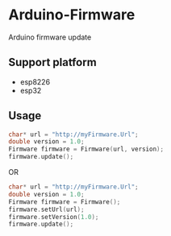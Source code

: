 # Arduino-Firmware

Arduino firmware update

## Support platform

- esp8226
- esp32

## Usage

```cpp
char* url = "http://myFirmware.Url";
double version = 1.0;
Firmware firmware = Firmware(url, version);
firmware.update();
```

OR

```cpp
char* url = "http://myFirmware.Url";
double version = 1.0;
Firmware firmware = Firmware();
firmware.setUrl(url);
firmware.setVersion(1.0);
firmware.update();
```
